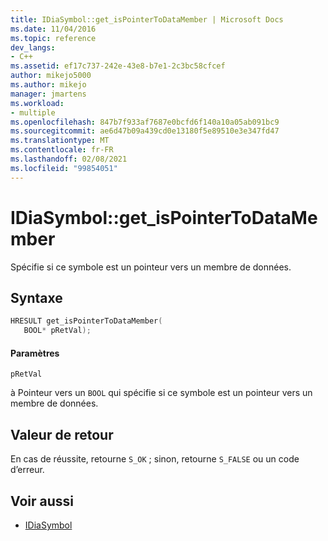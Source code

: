 ```yaml
---
title: IDiaSymbol::get_isPointerToDataMember | Microsoft Docs
ms.date: 11/04/2016
ms.topic: reference
dev_langs:
- C++
ms.assetid: ef17c737-242e-43e8-b7e1-2c3bc58cfcef
author: mikejo5000
ms.author: mikejo
manager: jmartens
ms.workload:
- multiple
ms.openlocfilehash: 847b7f933af7687e0bcfd6f140a10a05ab091bc9
ms.sourcegitcommit: ae6d47b09a439cd0e13180f5e89510e3e347fd47
ms.translationtype: MT
ms.contentlocale: fr-FR
ms.lasthandoff: 02/08/2021
ms.locfileid: "99854051"
---
```

# <a name="idiasymbolget_ispointertodatamember"></a>IDiaSymbol::get_isPointerToDataMember
Spécifie si ce symbole est un pointeur vers un membre de données.

## <a name="syntax"></a>Syntaxe

```C++
HRESULT get_isPointerToDataMember(
   BOOL* pRetVal);
```

#### <a name="parameters"></a>Paramètres
 `pRetVal`

à Pointeur vers un `BOOL` qui spécifie si ce symbole est un pointeur vers un membre de données.

## <a name="return-value"></a>Valeur de retour
 En cas de réussite, retourne `S_OK` ; sinon, retourne `S_FALSE` ou un code d’erreur.

## <a name="see-also"></a>Voir aussi
- [IDiaSymbol](../../debugger/debug-interface-access/idiasymbol.md)